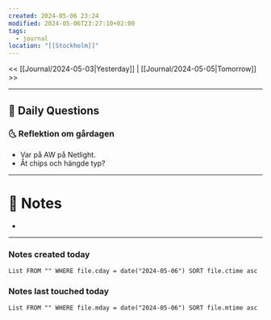```yaml
---
created: 2024-05-06 23:24
modified: 2024-05-06T23:27:10+02:00
tags:
  - journal
location: "[[Stockholm]]"
---
```


<< [[Journal/2024-05-03|Yesterday]] | [[Journal/2024-05-05|Tomorrow]] >>

---
## 📅 Daily Questions
### 🌜 Reflektion om gårdagen
- Var på AW på Netlight.
- Åt chips och hängde typ?

---
# 📝 Notes
- 
---
### Notes created today
```dataview
List FROM "" WHERE file.cday = date("2024-05-06") SORT file.ctime asc
```
### Notes last touched today
```dataview
List FROM "" WHERE file.mday = date("2024-05-06") SORT file.mtime asc
```